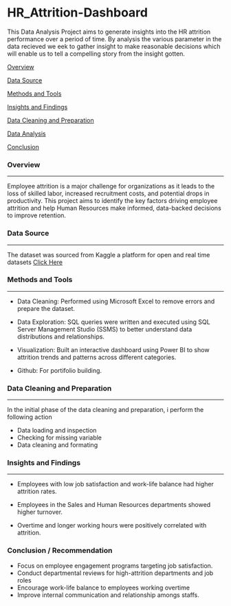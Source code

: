 # HR_Attrition-Dashboard
This Data Analysis Project aims to generate insights into the HR attrition performance over a period of time. By analysis the various parameter in the data recieved we eek to gather insight to make reasonable decisions  which will enable us to tell a compelling story from the insight gotten.

[Overview](#overview)

[Data Source](#data-source)

[Methods and Tools](#methods-and-tools)

[Insights and Findings](#insights-and-findings)

[Data Cleaning and Preparation](#data-cleaning-and-preparation)

[Data Analysis](#data-analysis)

[Conclusion](#conclusion)

### Overview
---
Employee attrition is a major challenge for organizations as it leads to the loss of skilled labor, increased recruitment costs, and potential drops in productivity.
This project aims to identify the key factors driving employee attrition and help Human Resources make informed, data-backed decisions to improve retention.

### Data Source
---
The dataset was sourced from Kaggle a platform for open and real time datasets [Click Here](https://www.kaggle.com/datasets/amirazizdatascience/hr-employee-attrition)

### Methods and Tools
---
- Data Cleaning: Performed using Microsoft Excel to remove errors and prepare the dataset.

- Data Exploration: SQL queries were written and executed using SQL Server Management Studio (SSMS) to better understand data distributions and relationships.

- Visualization: Built an interactive dashboard using Power BI to show attrition trends and patterns across different categories.

- Github: For portifolio building.

### Data Cleaning and Preparation 
---
In the initial phase of the data cleaning and preparation, i perform the following action
- Data loading and inspection
- Checking for missing variable
- Data cleaning and formating

### Insights and Findings
---
- Employees with low job satisfaction and work-life balance had higher attrition rates.

- Employees in the Sales and Human Resources departments showed higher turnover.

- Overtime and longer working hours were positively correlated with attrition.


### Conclusion / Recommendation
- Focus on employee engagement programs targeting job satisfaction.
- Conduct departmental reviews for high-attrition departments and job roles
- Encourage work-life balance to employees working overtime
- Improve internal communication and relationship amongs staffs.



